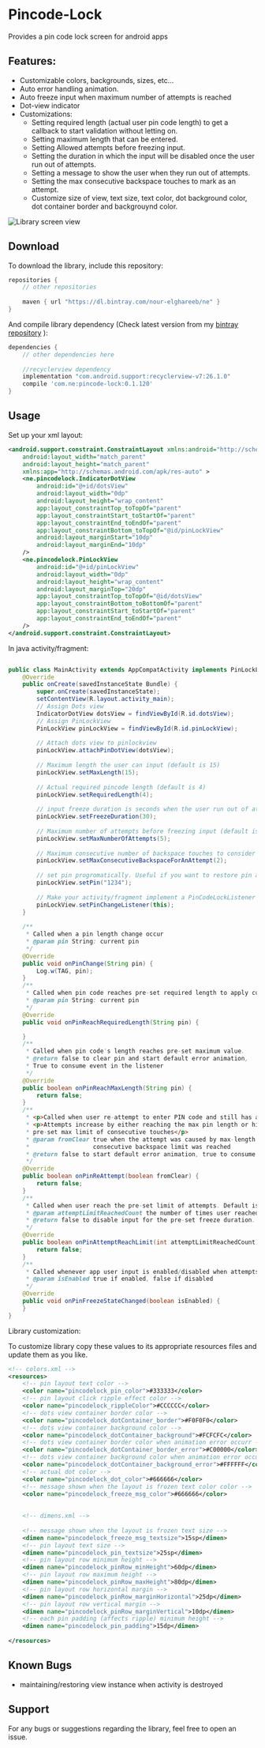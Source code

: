# Pincode-Lock
Provides a pin code lock screen for android apps

## Features:
  * Customizable colors, backgrounds, sizes, etc...
  * Auto error handling animation.
  * Auto freeze input when maximum number of attempts is reached
  * Dot-view indicator
  * Customizations:    
    - Setting required length (actual user pin code length) to get a callback to start validation without letting on.
    - Setting maximum length that can be entered.
    - Setting Allowed attempts before freezing input.
    - Setting the duration in which the input will be disabled once the user run out of attempts.
    - Setting a message to show the user when they run out of attempts.
    - Setting the max consecutive backspace touches to mark as an attempt.
    - Customize size of view, text size, text color, dot background color, dot container border and backgrouynd color.
 
 ![Library screen view](https://github.com/nour-elghareeb/pincode-lock/blob/master/library_screen.gif?raw=true)

## Download
To download the library, include this repository:
```gradle
repositories {
	// other repositories
	
	maven { url "https://dl.bintray.com/nour-elghareeb/ne" }
}
```
And compile library dependency (Check latest version from my [bintray repository](https://bintray.com/nour-elghareeb/ne/pincode-lock) ):
```gradle
dependencies {
	// other dependencies here 
	
	//recyclerview dependency
	implementation "com.android.support:recyclerview-v7:26.1.0"
	compile 'com.ne:pincode-lock:0.1.120'
}
```
## Usage
Set up your xml layout:
```xml
<android.support.constraint.ConstraintLayout xmlns:android="http://schemas.android.com/apk/res/android"
    android:layout_width="match_parent"
    android:layout_height="match_parent"
    xmlns:app="http://schemas.android.com/apk/res-auto" >
	<ne.pincodelock.IndicatorDotView
		android:id="@+id/dotsView"
		android:layout_width="0dp"
		android:layout_height="wrap_content"
		app:layout_constraintTop_toTopOf="parent"
		app:layout_constraintStart_toStartOf="parent"
		app:layout_constraintEnd_toEndOf="parent"
		app:layout_constraintBottom_toTopOf="@id/pinLockView"		
		android:layout_marginStart="10dp"
		android:layout_marginEnd="10dp"
	/>
	<ne.pincodelock.PinLockView
		android:id="@+id/pinLockView"
		android:layout_width="0dp"
		android:layout_height="wrap_content"
		android:layout_marginTop="20dp"
		app:layout_constraintTop_toTopOf="@id/dotsView"
		app:layout_constraintBottom_toBottomOf="parent"
		app:layout_constraintStart_toStartOf="parent"
		app:layout_constraintEnd_toEndOf="parent"
	/>
</android.support.constraint.ConstraintLayout>
```

In java activity/fragment:
```java

public class MainActivity extends AppCompatActivity implements PinLockListener {
    @Override
    public onCreate(savedInstanceState Bundle) {
        super.onCreate(savedInstanceState);
        setContentView(R.layout.activity_main);
        // Assign Dots view
        IndicatorDotView dotsView = findViewById(R.id.dotsView);
        // Assign PinLockView
        PinLockView pinLockView = findViewById(R.id.pinLockView);
        
        // Attach dots view to pinlockview
        pinLockView.attachPinDotView(dotsView);
        
        // Maximum length the user can input (default is 15)
        pinLockView.setMaxLength(15);
        
        // Actual required pincode length (default is 4)
        pinLockView.setRequiredLength(4);
        
        // input freeze duration is seconds when the user run out of attempts. (default is 30 seconds)
        pinLockView.setFreezeDuration(30);
        
        // Maximum number of attempts before freezing input (default is 5)
        pinLockView.setMaxNumberOfAttempts(5);
        
        // Maximum consecutive number of backspace touches to consider as an attempt (default is 2)
        pinLockView.setMaxConsecutiveBackspaceForAnAttempt(2);
        
        // set pin progromatically. Useful if you want to restore pin after onRestoreInstance 
        pinLockView.setPin("1234");
        
        // Make your activity/fragment implement a PinCodeLockListener or create a new instance and set a listener.
        pinLockView.setPinChangeListener(this);                      
    }
    
    /**
     * Called when a pin length change occur
     * @param pin String: current pin
     */
    @Override
    public void onPinChange(String pin) {
        Log.w(TAG, pin);
    }
    /**
     * Called when pin code reaches pre-set required length to apply custom pin-verification
     * @param pin String: current pin     
     */
    @Override
    public void onPinReachRequiredLength(String pin) {

    }
    /**
     * Called when pin code's length reaches pre-set maximum value.    
     * @return false to clear pin and start default error animation,
     * True to consume event in the listener         
     */
    @Override
    public boolean onPinReachMaxLength(String pin) {
        return false;
    }
    /**
     * <p>Called when user re-attempt to enter PIN code and still has attempts left.</p>
     * <p>Attempts increase by either reaching the max pin length or hitting the backspace the
     * pre-set max limit of consecutive touches</p>
     * @param fromClear true when the attempt was caused by max-length clear, false when a
     *                  consecutive backspace limit was reached
     * @return false to start default error animation, true to consume event in the listener
     */
    @Override
    public boolean onPinReAttempt(boolean fromClear) {
        return false;
    }
    /**
     * Called when user reach the pre-set limit of attempts. Default is 30 seconds
     * @param attemptLimitReachedCount the number of times user reached limit.
     * @return false to disable input for the pre-set freeze duration.
     */
    @Override
    public boolean onPinAttemptReachLimit(int attemptLimitReachedCount) {
        return false;
    }
    /**
     * Called whenever app user input is enabled/disabled when attempts run out.
     * @param isEnabled true if enabled, false if disabled
     */
    @Override
    public void onPinFreezeStateChanged(boolean isEnabled) {
    }       
}

```

Library customization:

To customize library copy these values to its appropriate resources files and update them as you like.
```xml
<!-- colors.xml -->
<resources>
    <!-- pin layout text color -->
    <color name="pincodelock_pin_color">#333333</color>
    <!-- pin layout click ripple effect color -->
    <color name="pincodelock_rippleColor">#CCCCCC</color>
    <!-- dots view container border color -->
    <color name="pincodelock_dotContainer_border">#F0F0F0</color>
    <!-- dots view container background color -->
    <color name="pincodelock_dotContainer_background">#FCFCFC</color>
    <!-- dots view container border color when animation error occurr -->
    <color name="pincodelock_dotContainer_border_error">#C00000</color>
    <!-- dots view container background color when animation error occurr -->
    <color name="pincodelock_dotContainer_background_error">#FFFFFF</color>
    <!-- actual dot color -->
    <color name="pincodelock_dot_color">#666666</color>
    <!-- message shown when the layout is frozen text color color -->
    <color name="pincodelock_freeze_msg_color">#666666</color>
    
    
    <!-- dimens.xml -->
    
    <!-- message shown when the layout is frozen text size -->
    <dimen name="pincodelock_freeze_msg_textsize">15sp</dimen>
    <!-- pin layout text size -->
    <dimen name="pincodelock_pin_textsize">25sp</dimen>
    <!-- pin layout row minimum height -->
    <dimen name="pincodelock_pinRow_minHeight">60dp</dimen>
    <!-- pin layout row maximum height -->
    <dimen name="pincodelock_pinRow_maxHeight">80dp</dimen>
    <!-- pin layout row horizontal margin -->
    <dimen name="pincodelock_pinRow_marginHorizontal">25dp</dimen>
    <!-- pin layout row vertical margin -->
    <dimen name="pincodelock_pinRow_marginVertical">10dp</dimen>
    <!-- each pin padding (affects ripple) minimum height -->
    <dimen name="pincodelock_pin_padding">15dp</dimen>
    
</resources>
```

## Known Bugs
* maintaining/restoring view instance when activity is destroyed

## Support 
For any bugs or suggestions regarding the library, feel free to open an issue. 

